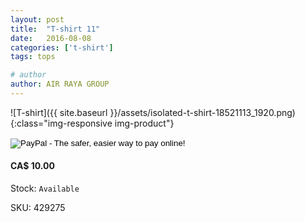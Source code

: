 ```yaml
---
layout: post
title:  "T-shirt 11"
date:   2016-08-08
categories: ['t-shirt']
tags: tops

# author
author: AIR RAYA GROUP
---
```

![T-shirt]({{ site.baseurl }}/assets/isolated-t-shirt-18521113_1920.png){:class="img-responsive img-product"}
<div class="produk" markdown='1'>

<form target="paypal" action="https://www.paypal.com/cgi-bin/webscr" method="post">
<input type="hidden" name="cmd" value="_s-xclick">
<input type="hidden" name="hosted_button_id" value="N3PLJ3GXYBXKE">
<input type="image" src="https://www.paypalobjects.com/en_US/i/btn/btn_cart_LG.gif" border="0" name="submit" alt="PayPal - The safer, easier way to pay online!">
<img alt="" border="0" src="https://www.paypalobjects.com/en_US/i/scr/pixel.gif" width="1" height="1">
</form>


<p>
<span class="glyphicon glyphicon-star"></span>
<span class="glyphicon glyphicon-star"></span>
<span class="glyphicon glyphicon-star"></span>
<span class="glyphicon glyphicon-star"></span>
<span class="glyphicon glyphicon-star-empty"></span>
</p>
								
#### CA$ 10.00

Stock: `Available`

SKU: 429275

</div>

<!-- more -->



